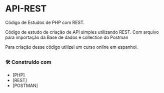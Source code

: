 # API-REST
Código de Estudos de PHP com REST.

Código de estudo de criação de API simples utilizando REST.
Com arquivo para importação da Base de dados e collection do Postman

Para criação desse código utilizei um curso online em espanhol.
##

### 🛠️ Construído com

* [PHP]
* [REST]
* [POSTMAN]



